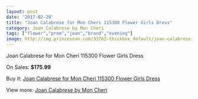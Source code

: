 ```yaml
---
layout: post
date: '2017-02-28'
title: "Joan Calabrese for Mon Cheri 115300 Flower Girls Dress"
category: Joan Calabrese by Mon Cheri
tags: ["flower","prom","joan","brand","evening"]
image: http://img.princessan.com/33762-thickbox_default/joan-calabrese-for-mon-cheri-115300-flower-girls-dress.jpg
---
```

Joan Calabrese for Mon Cheri 115300 Flower Girls Dress

On Sales: **$175.99**
<a href="https://www.princessan.com/en/15730-joan-calabrese-for-mon-cheri-115300-flower-girls-dress.html"><amp-img layout="responsive" width="600" height="600" src="//img.princessan.com/33762-thickbox_default/joan-calabrese-for-mon-cheri-115300-flower-girls-dress.jpg" alt="Joan Calabrese for Mon Cheri 115300 Flower Girls Dress 0" /></a>

Buy it: [Joan Calabrese for Mon Cheri 115300 Flower Girls Dress](https://www.princessan.com/en/15730-joan-calabrese-for-mon-cheri-115300-flower-girls-dress.html "Joan Calabrese for Mon Cheri 115300 Flower Girls Dress")

View more: [Joan Calabrese by Mon Cheri](https://www.princessan.com/en/118- "Joan Calabrese by Mon Cheri")